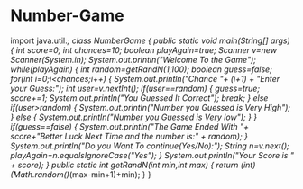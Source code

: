 # Number-Game
import java.util.*;
class NumberGame
{
    public static void main(String[] args)
    {
        int score=0;
        int chances=10;
        boolean playAgain=true;
        Scanner v=new Scanner(System.in);
        System.out.println("Welcome To the Game");
        while(playAgain)
        {
            int random=getRandN(1,100);
            boolean guess=false;
            for(int i=0;i<chances;i++)
            {
                System.out.println("Chance "+ (i+1) + "Enter your Guess:");
                int user=v.nextInt();
                if(user==random)
                {
                    guess=true;
                    score+=1;
                    System.out.println("You Guessed It Correct");
                    break;
                }
                else if(user>random)
                {
                    System.out.println("Number you Guessed is Very High");
                }
                else
                {
                    System.out.println("Number you Guessed is Very low");
                }
            }
            if(guess==false)
            {
                System.out.println("The Game Ended With "+ score+"Better Luck Next Time and the number is:" + random);
            }
            System.out.println("Do you Want To continue(Yes/No):");
            String n=v.next();
            playAgain=n.equalsIgnoreCase("Yes");
        }
        System.out.println("Your Score is " + score);
    }
    public static int getRandN(int min,int max)
    {
            return (int)(Math.random()*(max-min+1)+min);
    }
}
